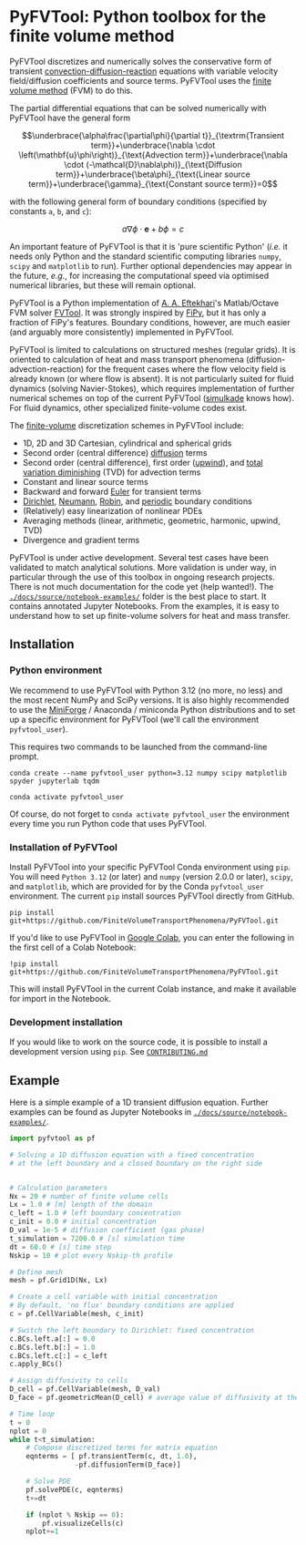 # PyFVTool: Python toolbox for the finite volume method

PyFVTool discretizes and numerically solves the conservative form of transient [convection-diffusion-reaction](https://en.wikipedia.org/wiki/Convection%E2%80%93diffusion_equation) equations with variable velocity field/diffusion coefficients and source terms. PyFVTool uses the [finite volume method](https://en.wikipedia.org/wiki/Finite_volume_method) (FVM) to do this. 

The partial differential equations that can be solved numerically with PyFVTool have the general form

```math
\underbrace{\alpha\frac{\partial\phi}{\partial t}}_{\textrm{Transient term}}+\underbrace{\nabla \cdot \left(\mathbf{u}\phi\right)}_{\text{Advection term}}+\underbrace{\nabla \cdot (-\mathcal{D}\nabla\phi)}_{\text{Diffusion term}}+\underbrace{\beta\phi}_{\text{Linear source term}}+\underbrace{\gamma}_{\text{Constant source term}}=0
```
with the following general form of boundary conditions (specified by constants `a`, `b`, and `c`):

```math
a\nabla\phi \cdot \mathbf{e}+b\phi=c
```
An important feature of PyFVTool is that it is 'pure scientific Python' (*i.e.* it needs only Python and the standard scientific computing libraries  `numpy`, `scipy` and `matplotlib` to run). Further optional dependencies may appear in the future, *e.g.*, for increasing the computational speed via optimised numerical libraries, but these will remain optional.

PyFVTool is a Python implementation of [A. A. Eftekhari](https://github.com/simulkade)'s Matlab/Octave FVM solver [FVTool](http://github.com/simulkade/FVTool). It was strongly inspired by [FiPy](http://www.ctcms.nist.gov/fipy/), but it has only a fraction of FiPy's features. Boundary conditions, however, are much easier (and arguably more consistently) implemented in PyFVTool. 

PyFVTool is limited to calculations on structured meshes (regular grids). It is oriented to calculation of heat and mass transport phenomena (diffusion-advection-reaction) for the frequent cases where the flow velocity field is already known (or where flow is absent). It is not particularly suited for fluid dynamics (solving Navier-Stokes), which requires implementation of further numerical schemes on top of the current PyFVTool ([simulkade](https://github.com/simulkade) knows how).  For fluid dynamics, other specialized finite-volume codes exist.

The [finite-volume](https://en.wikipedia.org/wiki/Finite_volume_method) discretization schemes in PyFVTool include:  
  * 1D, 2D and 3D Cartesian, cylindrical and spherical grids
  * Second order (central difference) [diffusion](https://en.wikipedia.org/wiki/Diffusion_equation) terms
  * Second order (central difference), first order ([upwind](https://en.wikipedia.org/wiki/Upwind_scheme)), and [total variation diminishing](https://en.wikipedia.org/wiki/Total_variation_diminishing) (TVD) for advection terms
  * Constant and linear source terms
  * Backward and forward [Euler](https://en.wikipedia.org/wiki/Euler_method) for transient terms
  * [Dirichlet](https://en.wikipedia.org/wiki/Dirichlet_boundary_condition), [Neumann](https://en.wikipedia.org/wiki/Neumann_boundary_condition), [Robin](https://en.wikipedia.org/wiki/Robin_boundary_condition), and [periodic](https://en.wikipedia.org/wiki/Periodic_boundary_conditions) boundary conditions
  * (Relatively) easy linearization of nonlinear PDEs
  * Averaging methods (linear, arithmetic, geometric, harmonic, upwind, TVD)
  * Divergence and gradient terms

PyFVTool is under active development. Several test cases have been validated to match analytical solutions. More validation is under way, in particular through the use of this toolbox in ongoing research projects.  There is not much documentation for the code yet (help wanted!). The [`./docs/source/notebook-examples/`](docs/source/notebook-examples/) folder is the best place to start. It contains annotated Jupyter Notebooks. From the examples, it is easy to understand how to set up finite-volume solvers for heat and mass transfer.

## Installation

### Python environment

We recommend to use PyFVTool with Python 3.12 (no more, no less) and the most recent NumPy and SciPy versions. It is also highly recommended to use the [MiniForge](https://conda-forge.org/download/) / Anaconda / miniconda Python distributions and to set up a specific environment for PyFVTool (we'll call the environment `pyfvtool_user`).

This requires two commands to be launched from the command-line prompt.
```
conda create --name pyfvtool_user python=3.12 numpy scipy matplotlib spyder jupyterlab tqdm

conda activate pyfvtool_user
```

Of course, do not forget to  `conda activate pyfvtool_user`  the environment every time you run Python code that uses PyFVTool.

### Installation of PyFVTool

Install PyFVTool into your specific PyFVTool Conda environment using `pip`. You will need `Python 3.12` (or later) and `numpy` (version 2.0.0 or later), `scipy`, and `matplotlib`, which are provided for by the Conda `pyfvtool_user` environment. The current `pip` install sources PyFVTool directly from GitHub.

```
pip install git+https://github.com/FiniteVolumeTransportPhenomena/PyFVTool.git
```

If you'd like to use PyFVTool in [Google Colab](https://colab.research.google.com/), you can enter the following in the first cell of a Colab Notebook:

```
!pip install git+https://github.com/FiniteVolumeTransportPhenomena/PyFVTool.git
```

This will install PyFVTool in the current Colab instance, and make it available for import in the Notebook.




### Development installation
If you would like to work on the source code, it is possible to install a development version using `pip`. See [`CONTRIBUTING.md`](https://github.com/FiniteVolumeTransportPhenomena/PyFVTool/blob/main/CONTRIBUTING.md)




## Example

Here is a simple example of a 1D transient diffusion equation. Further examples can be found as Jupyter Notebooks in [`./docs/source/notebook-examples/`](docs/source/notebook-examples/).


```python
import pyfvtool as pf

# Solving a 1D diffusion equation with a fixed concentration 
# at the left boundary and a closed boundary on the right side


# Calculation parameters
Nx = 20 # number of finite volume cells
Lx = 1.0 # [m] length of the domain 
c_left = 1.0 # left boundary concentration
c_init = 0.0 # initial concentration
D_val = 1e-5 # diffusion coefficient (gas phase)
t_simulation = 7200.0 # [s] simulation time
dt = 60.0 # [s] time step
Nskip = 10 # plot every Nskip-th profile

# Define mesh
mesh = pf.Grid1D(Nx, Lx)

# Create a cell variable with initial concentration
# By default, 'no flux' boundary conditions are applied
c = pf.CellVariable(mesh, c_init)

# Switch the left boundary to Dirichlet: fixed concentration
c.BCs.left.a[:] = 0.0
c.BCs.left.b[:] = 1.0
c.BCs.left.c[:] = c_left
c.apply_BCs()

# Assign diffusivity to cells
D_cell = pf.CellVariable(mesh, D_val)
D_face = pf.geometricMean(D_cell) # average value of diffusivity at the interfaces between cells

# Time loop
t = 0
nplot = 0
while t<t_simulation:
    # Compose discretized terms for matrix equation
    eqnterms = [ pf.transientTerm(c, dt, 1.0),
                -pf.diffusionTerm(D_face)]

    # Solve PDE
    pf.solvePDE(c, eqnterms)
    t+=dt

    if (nplot % Nskip == 0):
        pf.visualizeCells(c)
    nplot+=1
```
